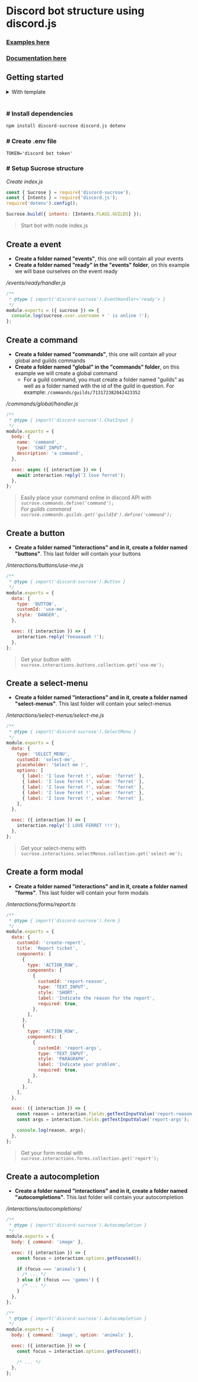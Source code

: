 # Discord bot structure using discord.js

### [Examples here](./example/)

### [Documentation here](https://docs.discord.sucrose.xyz/)

## **Getting started**

<details>

<summary>With template</summary>

Click in "Use this template" and create your own repo

- [Javascript](https://github.com/Natto-PKP/discord-sucrose-javascript-template)
- [Typescript](https://github.com/Natto-PKP/discord-sucrose-typescript-template)

#### # Create your repository

On this example, we will start with the javascript template.

- Go to https://github.com/Natto-PKP/discord-sucrose-javascript-template
- Click 'Use template' button and create your repository

#### # Clone your repository

```sh
$ git clone app git@github.com:{userName}/{repositoryName}.git example-bot
$ cd example-bot && code .
```

<br>

#### # Create .env file

```
TOKEN='discord bot token'
```

> Start bot with `npm start`

</details>

<br>

### # **Install dependencies**

```sh
npm install discord-sucrose discord.js dotenv
```

### # **Create .env file**

```
TOKEN='discord bot token'
```

### # **Setup Sucrose structure**

_Create index.js_

```js
const { Sucrose } = require('discord-sucrose');
const { Intents } = require('discord.js');
require('dotenv').config();

Sucrose.build({ intents: [Intents.FLAGS.GUILDS] });
```

> Start bot with node index.js

## **Create a event**

- **Create a folder named "events"**, this one will contain all your events
- **Create a folder named "ready" in the "events" folder**, on this example we will base ourselves on the event ready

_/events/ready/handler.js_

```js
/**
 * @type { import('discord-sucrose').EventHandler<'ready'> }
 */
module.exports = ({ sucrose }) => {
  console.log(sucrose.user.username + ' is online !');
};
```

## **Create a command**

- **Create a folder named "commands"**, this one will contain all your global and guilds commands
- **Create a folder named "global" in the "commands" folder**, on this example we will create a global command
  - For a guild command, you must create a folder named "guilds" as well as a folder named with the id of the guild in question. For example: `/commands/guilds/713172382042423352`

_/commands/global/handler.js_

```js
/**
 * @type { import('discord-sucrose').ChatInput }
 */
module.exports = {
  body: {
    name: 'command',
    type: 'CHAT_INPUT',
    description: 'a command',
  },

  exec: async ({ interaction }) => {
    await interaction.reply('I love ferret');
  },
};
```

> Easily place your command online in discord API with `sucrose.commands.define('command');`  
> _For guilds command `sucrose.commands.guilds.get('guildId').define('command');`_

## **Create a button**

- **Create a folder named "interactions" and in it, create a folder named "buttons"**. This last folder will contain your buttons

_/interactions/buttons/use-me.js_

```js
/**
 * @type { import('discord-sucrose').Button }
 */
module.exports = {
  data: {
    type: 'BUTTON',
    customId: 'use-me',
    style: 'DANGER',
  },

  exec: ({ interaction }) => {
    interaction.reply('Yeeaaaaah !');
  },
};
```

> Get your button with `sucrose.interactions.buttons.collection.get('use-me');`

## **Create a select-menu**

- **Create a folder named "interactions" and in it, create a folder named "select-menus"**. This last folder will contain your select-menus

_/interactions/select-menus/select-me.js_

```js
/**
 * @type { import('discord-sucrose').SelectMenu }
 */
module.exports = {
  data: {
    type: 'SELECT_MENU',
    customId: 'select-me',
    placeholder: 'Select me !',
    options: [
      { label: 'I love ferret !', value: 'ferret' },
      { label: 'I love ferret !', value: 'ferret' },
      { label: 'I love ferret !', value: 'ferret' },
      { label: 'I love ferret !', value: 'ferret' },
      { label: 'I love ferret !', value: 'ferret' },
    ],
  },

  exec: ({ interaction }) => {
    interaction.reply('I LOVE FERRET !!!');
  },
};
```

> Get your select-menu with `sucrose.interactions.selectMenus.collection.get('select-me');`

## **Create a form modal**

- **Create a folder named "interactions" and in it, create a folder named "forms"**. This last folder will contain your form modals

_/interactions/forms/report.ts_

```js
/**
 * @type { import('discord-sucrose').Form }
 */
module.exports = {
  data: {
    customId: 'create-report',
    title: 'Report ticket',
    components: [
      {
        type: 'ACTION_ROW',
        components: [
          {
            customId: 'report-reason',
            type: 'TEXT_INPUT',
            style: 'SHORT',
            label: 'Indicate the reason for the report',
            required: true,
          },
        ],
      },
      {
        type: 'ACTION_ROW',
        components: [
          {
            customId: 'report-args',
            type: 'TEXT_INPUT',
            style: 'PARAGRAPH',
            label: 'Indicate your problem',
            required: true,
          },
        ],
      },
    ],
  },

  exec: ({ interaction }) => {
    const reason = interaction.fields.getTextInputValue('report-reason');
    const args = interaction.fields.getTextInputValue('report-args');

    console.log(reason, args);
  },
};
```

> Get your form modal with `sucrose.interactions.forms.collection.get('report');`

## **Create a autocompletion**

- **Create a folder named "interactions" and in it, create a folder named "autocompletions"**. This last folder will contain your autocompletion

_/interactions/autocompletions/_

```js
/**
 * @type { import('discord-sucrose').Autocompletion }
 */
module.exports = {
  body: { command: 'image' },

  exec: ({ interaction }) => {
    const focus = interaction.options.getFocused();

    if (focus === 'animals') {
      /* ... */
    } else if (focus === 'games') {
      /* ... */
    }
  },
};
```

```js
/**
 * @type { import('discord-sucrose').Autocompletion }
 */
module.exports = {
  body: { command: 'image', option: 'animals' },

  exec: ({ interaction }) => {
    const focus = interaction.options.getFocused();

    /* ... */
  },
};
```

